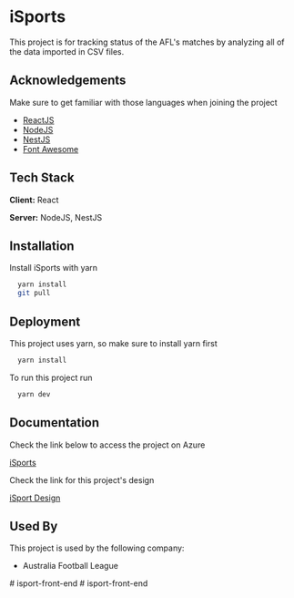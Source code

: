 
# iSports

This project is for tracking status of the AFL's matches by analyzing all of the data imported in CSV files.


## Acknowledgements
Make sure to get familiar with those languages when joining the project
 - [ReactJS](https://xd.adobe.com/view/b6ce6e11-e512-434f-b559-9f565233c9e7-e39d/)
 - [NodeJS](https://nodejs.org/en)
 - [NestJS](https://nestjs.com)
 - [Font Awesome](https://fontawesome.com)


## Tech Stack

**Client:** React

**Server:** NodeJS, NestJS




## Installation

Install iSports with yarn

```bash
  yarn install
  git pull
```
    
## Deployment

This project uses yarn, so make sure to install yarn first

```bash
  yarn install
```

To run this project run

```bash
  yarn dev
```


## Documentation
Check the link below to access the project on Azure

[iSports](https://dev.azure.com/bb-foundry/iSports)

Check the link for this project's design

[iSport Design](https://xd.adobe.com/view/b6ce6e11-e512-434f-b559-9f565233c9e7-e39d/)
## Used By

This project is used by the following company:

- Australia Football League


#   i s p o r t - f r o n t - e n d  
 #   i s p o r t - f r o n t - e n d  
 
